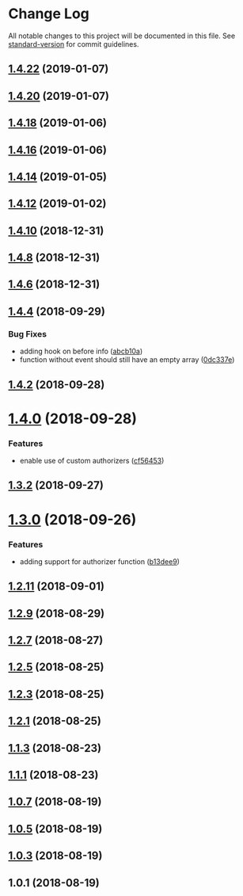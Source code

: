 # Change Log

All notable changes to this project will be documented in this file. See [standard-version](https://github.com/conventional-changelog/standard-version) for commit guidelines.

<a name="1.4.22"></a>
## [1.4.22](https://github.com/davidecavaliere/serverless-apigator/compare/v1.4.20...v1.4.22) (2019-01-07)



<a name="1.4.20"></a>
## [1.4.20](https://github.com/davidecavaliere/serverless-apigator/compare/v1.4.18...v1.4.20) (2019-01-07)



<a name="1.4.18"></a>
## [1.4.18](https://github.com/davidecavaliere/serverless-apigator/compare/v1.4.16...v1.4.18) (2019-01-06)



<a name="1.4.16"></a>
## [1.4.16](https://github.com/davidecavaliere/serverless-apigator/compare/v1.4.14...v1.4.16) (2019-01-06)



<a name="1.4.14"></a>
## [1.4.14](https://github.com/davidecavaliere/serverless-apigator/compare/v1.4.12...v1.4.14) (2019-01-05)



<a name="1.4.12"></a>
## [1.4.12](https://github.com/davidecavaliere/serverless-apigator/compare/v1.4.10...v1.4.12) (2019-01-02)



<a name="1.4.10"></a>
## [1.4.10](https://github.com/davidecavaliere/serverless-apigator/compare/v1.4.8...v1.4.10) (2018-12-31)



<a name="1.4.8"></a>
## [1.4.8](https://github.com/davidecavaliere/serverless-apigator/compare/v1.4.6...v1.4.8) (2018-12-31)



<a name="1.4.6"></a>
## [1.4.6](https://github.com/davidecavaliere/serverless-apigator/compare/v1.4.4...v1.4.6) (2018-12-31)



<a name="1.4.4"></a>
## [1.4.4](https://github.com/davidecavaliere/serverless-apigator/compare/v1.4.2...v1.4.4) (2018-09-29)


### Bug Fixes

* adding hook on before info ([abcb10a](https://github.com/davidecavaliere/serverless-apigator/commit/abcb10a))
* function without event should still have an empty array ([0dc337e](https://github.com/davidecavaliere/serverless-apigator/commit/0dc337e))



<a name="1.4.2"></a>
## [1.4.2](https://github.com/davidecavaliere/serverless-apigator/compare/v1.4.0...v1.4.2) (2018-09-28)



<a name="1.4.0"></a>
# [1.4.0](https://github.com/davidecavaliere/serverless-apigator/compare/v1.3.2...v1.4.0) (2018-09-28)


### Features

* enable use of custom authorizers ([cf56453](https://github.com/davidecavaliere/serverless-apigator/commit/cf56453))



<a name="1.3.2"></a>
## [1.3.2](https://github.com/davidecavaliere/serverless-apigator/compare/v1.3.0...v1.3.2) (2018-09-27)



<a name="1.3.0"></a>
# [1.3.0](https://github.com/davidecavaliere/serverless-apigator/compare/v1.2.11...v1.3.0) (2018-09-26)


### Features

* adding support for authorizer function ([b13dee9](https://github.com/davidecavaliere/serverless-apigator/commit/b13dee9))



<a name="1.2.11"></a>
## [1.2.11](https://github.com/davidecavaliere/serverless-apigator/compare/v1.2.9...v1.2.11) (2018-09-01)



<a name="1.2.9"></a>
## [1.2.9](https://github.com/davidecavaliere/serverless-apigator/compare/v1.2.7...v1.2.9) (2018-08-29)



<a name="1.2.7"></a>
## [1.2.7](https://github.com/davidecavaliere/serverless-apigator/compare/v1.2.5...v1.2.7) (2018-08-27)



<a name="1.2.5"></a>
## [1.2.5](https://github.com/davidecavaliere/serverless-apigator/compare/v1.2.3...v1.2.5) (2018-08-25)



<a name="1.2.3"></a>
## [1.2.3](https://github.com/davidecavaliere/serverless-apigator/compare/v1.2.1...v1.2.3) (2018-08-25)



<a name="1.2.1"></a>
## [1.2.1](https://github.com/davidecavaliere/serverless-apigator/compare/v1.1.3...v1.2.1) (2018-08-25)



<a name="1.1.3"></a>
## [1.1.3](https://github.com/davidecavaliere/serverless-apigator/compare/v1.1.1...v1.1.3) (2018-08-23)



<a name="1.1.1"></a>
## [1.1.1](https://github.com/davidecavaliere/serverless-apigator/compare/v1.0.7...v1.1.1) (2018-08-23)



<a name="1.0.7"></a>
## [1.0.7](https://github.com/davidecavaliere/serverless-apigator/compare/v1.0.5...v1.0.7) (2018-08-19)



<a name="1.0.5"></a>
## [1.0.5](https://github.com/davidecavaliere/serverless-apigator/compare/v1.0.3...v1.0.5) (2018-08-19)



<a name="1.0.3"></a>
## [1.0.3](https://github.com/davidecavaliere/serverless-apigator/compare/v1.0.1...v1.0.3) (2018-08-19)



<a name="1.0.1"></a>
## 1.0.1 (2018-08-19)
